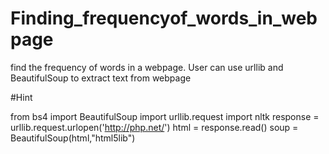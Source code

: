 # Finding_frequencyof_words_in_webpage

find the frequency of words in a
webpage. User can use urllib and BeautifulSoup to extract text
from webpage

#Hint

from bs4 import BeautifulSoup
import urllib.request
import nltk
response = urllib.request.urlopen('http://php.net/')
html = response.read()
soup = BeautifulSoup(html,"html5lib")




